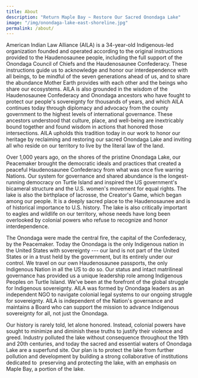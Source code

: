 ```yaml
---
title: About
description: "Return Maple Bay ~ Restore Our Sacred Onondaga Lake"
image: "/img/onondaga-lake-east-shoreline.jpg"
permalink: /about/
---
```

American Indian Law Alliance (AILA) is a 34-year-old Indigenous-led organization founded and operated according to the original instructions provided to the Haudenosaunee people, including the full support of the Onondaga Council of Chiefs and the Haudenosaunee Confederacy. These instructions guide us to acknowledge and honor our interdependence with all beings, to be mindful of the seven generations ahead of us, and to share the abundance Mother Earth provides with each other and the beings who share our ecosystems. AILA is also grounded in the wisdom of the Haudenosaunee Confederacy and Onondaga ancestors who have fought to protect our people's sovereignty for thousands of years, and which AILA continues today through diplomacy and advocacy from the county government to the highest levels of international governance. These ancestors understood that culture, place, and well-being are inextricably bound together and found wisdom in actions that honored those intersections. AILA upholds this tradition today in our work to honor our heritage by reclaiming and restoring our sacred Onondaga Lake and inviting all who reside on our territory to live by the literal law of the land.

Over 1,000 years ago, on the shores of the pristine Onondaga Lake, our Peacemaker brought the democratic ideals and practices that created a peaceful Haudenosaunee Confederacy from what was once five warring Nations. Our system for governance and shared abundance is the longest-running democracy on Turtle Island and inspired the US government's bicameral structure and the U.S. women's movement for equal rights. The lake is also the birthplace of lacrosse, the Creator's Game, which began among our people. It is a deeply sacred place to the Haudenosaunee and is of historical importance to U.S. history. The lake is also critically important to eagles and wildlife on our territory, whose needs have long been overlooked by colonial powers who refuse to recognize and honor interdependence.

The Onondaga were made the central fire, the capital of the Confederacy, by the Peacemaker. Today the Onondaga is the only Indigenous nation in the United States with sovereignty --- our land is not part of the United States or in a trust held by the government, but its entirely under our control. We travel on our own Haudenosaunee passports, the only Indigenous Nation in all the US to do so. Our status and intact matrilineal governance has provided us a unique leadership role among Indigenous Peoples on Turtle Island. We've been at the forefront of the global struggle for Indigenous sovereignty. AILA was formed by Onondaga leaders as an independent NGO to navigate colonial legal systems to our ongoing struggle for sovereignty. AILA is independent of the Nation's governance and maintains a Board who can support the mission to advance Indigenous sovereignty for all, not just the Onondaga. 

Our history is rarely told, let alone honored. Instead, colonial powers have sought to minimize and diminish these truths to justify their violence and greed. Industry polluted the lake without consequence throughout the 19th and 20th centuries, and today the sacred and essential waters of Onondaga Lake are a superfund site. Our plan is to protect the lake from further pollution and development by building a strong collaborative of institutions dedicated to  preserving and protecting the lake, with an emphasis on  Maple Bay, a portion of the lake.